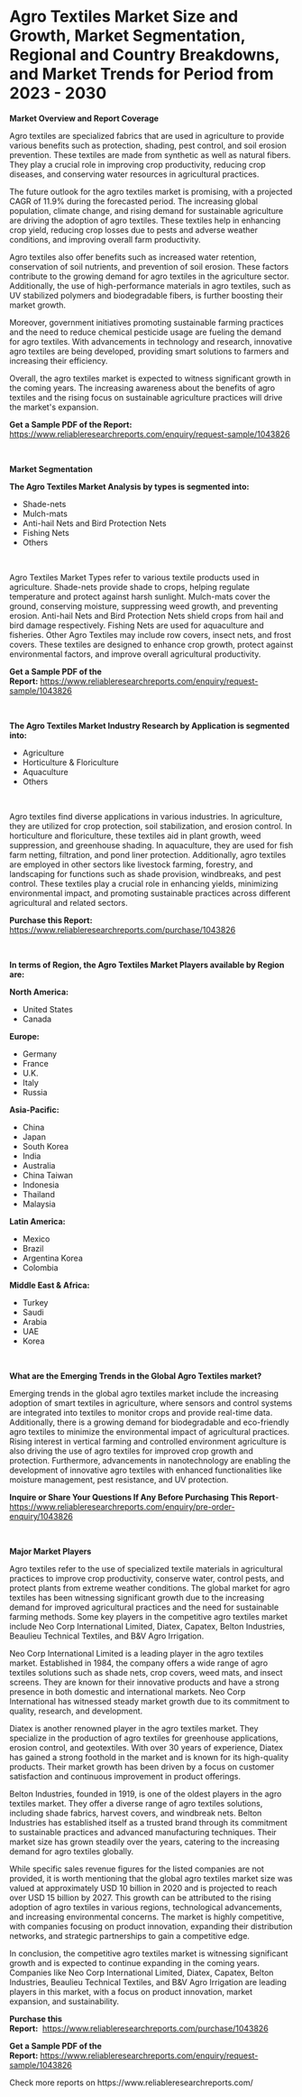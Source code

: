 <p><h1>Agro Textiles Market Size and Growth, Market Segmentation, Regional and Country Breakdowns, and Market Trends for Period from 2023 -  2030</h1></p><p><strong>Market Overview and Report Coverage</strong></p>
<p><p>Agro textiles are specialized fabrics that are used in agriculture to provide various benefits such as protection, shading, pest control, and soil erosion prevention. These textiles are made from synthetic as well as natural fibers. They play a crucial role in improving crop productivity, reducing crop diseases, and conserving water resources in agricultural practices.</p><p>The future outlook for the agro textiles market is promising, with a projected CAGR of 11.9% during the forecasted period. The increasing global population, climate change, and rising demand for sustainable agriculture are driving the adoption of agro textiles. These textiles help in enhancing crop yield, reducing crop losses due to pests and adverse weather conditions, and improving overall farm productivity.</p><p>Agro textiles also offer benefits such as increased water retention, conservation of soil nutrients, and prevention of soil erosion. These factors contribute to the growing demand for agro textiles in the agriculture sector. Additionally, the use of high-performance materials in agro textiles, such as UV stabilized polymers and biodegradable fibers, is further boosting their market growth.</p><p>Moreover, government initiatives promoting sustainable farming practices and the need to reduce chemical pesticide usage are fueling the demand for agro textiles. With advancements in technology and research, innovative agro textiles are being developed, providing smart solutions to farmers and increasing their efficiency.</p><p>Overall, the agro textiles market is expected to witness significant growth in the coming years. The increasing awareness about the benefits of agro textiles and the rising focus on sustainable agriculture practices will drive the market's expansion.</p></p>
<p><strong>Get a Sample PDF of the Report:</strong> <a href="https://www.reliableresearchreports.com/enquiry/request-sample/1043826">https://www.reliableresearchreports.com/enquiry/request-sample/1043826</a></p>
<p>&nbsp;</p>
<p><strong>Market Segmentation</strong></p>
<p><strong>The Agro Textiles Market Analysis by types is segmented into:</strong></p>
<p><ul><li>Shade-nets</li><li>Mulch-mats</li><li>Anti-hail Nets and Bird Protection Nets</li><li>Fishing Nets</li><li>Others</li></ul></p>
<p>&nbsp;</p>
<p><p>Agro Textiles Market Types refer to various textile products used in agriculture. Shade-nets provide shade to crops, helping regulate temperature and protect against harsh sunlight. Mulch-mats cover the ground, conserving moisture, suppressing weed growth, and preventing erosion. Anti-hail Nets and Bird Protection Nets shield crops from hail and bird damage respectively. Fishing Nets are used for aquaculture and fisheries. Other Agro Textiles may include row covers, insect nets, and frost covers. These textiles are designed to enhance crop growth, protect against environmental factors, and improve overall agricultural productivity.</p></p>
<p><strong>Get a Sample PDF of the Report:</strong>&nbsp;<a href="https://www.reliableresearchreports.com/enquiry/request-sample/1043826">https://www.reliableresearchreports.com/enquiry/request-sample/1043826</a></p>
<p>&nbsp;</p>
<p><strong>The Agro Textiles Market Industry Research by Application is segmented into:</strong></p>
<p><ul><li>Agriculture</li><li>Horticulture & Floriculture</li><li>Aquaculture</li><li>Others</li></ul></p>
<p>&nbsp;</p>
<p><p>Agro textiles find diverse applications in various industries. In agriculture, they are utilized for crop protection, soil stabilization, and erosion control. In horticulture and floriculture, these textiles aid in plant growth, weed suppression, and greenhouse shading. In aquaculture, they are used for fish farm netting, filtration, and pond liner protection. Additionally, agro textiles are employed in other sectors like livestock farming, forestry, and landscaping for functions such as shade provision, windbreaks, and pest control. These textiles play a crucial role in enhancing yields, minimizing environmental impact, and promoting sustainable practices across different agricultural and related sectors.</p></p>
<p><strong>Purchase this Report:</strong>&nbsp; <a href="https://www.reliableresearchreports.com/purchase/1043826">https://www.reliableresearchreports.com/purchase/1043826</a></p>
<p>&nbsp;</p>
<p><strong>In terms of Region, the Agro Textiles Market Players available by Region are:</strong></p>
<p>
    <p> <strong> North America: </strong>
        <ul>
            <li>United States</li>
            <li>Canada</li>
        </ul>
        </p> 
    <p> <strong> Europe: </strong>
        <ul>
            <li>Germany</li>
            <li>France</li>
            <li>U.K.</li>
            <li>Italy</li>
            <li>Russia</li>
        </ul>
        </p> 
    <p> <strong> Asia-Pacific: </strong>
        <ul>
            <li>China</li>
            <li>Japan</li>
            <li>South Korea</li>
            <li>India</li>
            <li>Australia</li>
            <li>China Taiwan</li>
            <li>Indonesia</li>
            <li>Thailand</li>
            <li>Malaysia</li>
        </ul>
        </p> 
    <p> <strong> Latin America: </strong>
        <ul>
            <li>Mexico</li>
            <li>Brazil</li>
            <li>Argentina Korea</li>
            <li>Colombia</li>
        </ul>
        </p> 
    <p> <strong> Middle East & Africa: </strong>
        <ul>
            <li>Turkey</li>
            <li>Saudi</li>
            <li>Arabia</li>
            <li>UAE</li>
            <li>Korea</li>
        </ul>
    </p>
    </p>
<p>&nbsp;</p>
<p><strong>What are the Emerging Trends in the Global Agro Textiles market?</strong></p>
<p><p>Emerging trends in the global agro textiles market include the increasing adoption of smart textiles in agriculture, where sensors and control systems are integrated into textiles to monitor crops and provide real-time data. Additionally, there is a growing demand for biodegradable and eco-friendly agro textiles to minimize the environmental impact of agricultural practices. Rising interest in vertical farming and controlled environment agriculture is also driving the use of agro textiles for improved crop growth and protection. Furthermore, advancements in nanotechnology are enabling the development of innovative agro textiles with enhanced functionalities like moisture management, pest resistance, and UV protection.</p></p>
<p><strong>Inquire or Share Your Questions If Any Before Purchasing This Report</strong>- <a href="https://www.reliableresearchreports.com/enquiry/pre-order-enquiry/1043826">https://www.reliableresearchreports.com/enquiry/pre-order-enquiry/1043826</a></p>
<p>&nbsp;</p>
<p><strong>Major Market Players</strong></p>
<p><p>Agro textiles refer to the use of specialized textile materials in agricultural practices to improve crop productivity, conserve water, control pests, and protect plants from extreme weather conditions. The global market for agro textiles has been witnessing significant growth due to the increasing demand for improved agricultural practices and the need for sustainable farming methods. Some key players in the competitive agro textiles market include Neo Corp International Limited, Diatex, Capatex, Belton Industries, Beaulieu Technical Textiles, and B&V Agro Irrigation. </p><p>Neo Corp International Limited is a leading player in the agro textiles market. Established in 1984, the company offers a wide range of agro textiles solutions such as shade nets, crop covers, weed mats, and insect screens. They are known for their innovative products and have a strong presence in both domestic and international markets. Neo Corp International has witnessed steady market growth due to its commitment to quality, research, and development.</p><p>Diatex is another renowned player in the agro textiles market. They specialize in the production of agro textiles for greenhouse applications, erosion control, and geotextiles. With over 30 years of experience, Diatex has gained a strong foothold in the market and is known for its high-quality products. Their market growth has been driven by a focus on customer satisfaction and continuous improvement in product offerings.</p><p>Belton Industries, founded in 1919, is one of the oldest players in the agro textiles market. They offer a diverse range of agro textiles solutions, including shade fabrics, harvest covers, and windbreak nets. Belton Industries has established itself as a trusted brand through its commitment to sustainable practices and advanced manufacturing techniques. Their market size has grown steadily over the years, catering to the increasing demand for agro textiles globally.</p><p>While specific sales revenue figures for the listed companies are not provided, it is worth mentioning that the global agro textiles market size was valued at approximately USD 10 billion in 2020 and is projected to reach over USD 15 billion by 2027. This growth can be attributed to the rising adoption of agro textiles in various regions, technological advancements, and increasing environmental concerns. The market is highly competitive, with companies focusing on product innovation, expanding their distribution networks, and strategic partnerships to gain a competitive edge.</p><p>In conclusion, the competitive agro textiles market is witnessing significant growth and is expected to continue expanding in the coming years. Companies like Neo Corp International Limited, Diatex, Capatex, Belton Industries, Beaulieu Technical Textiles, and B&V Agro Irrigation are leading players in this market, with a focus on product innovation, market expansion, and sustainability.</p></p>
<p><strong>Purchase this Report:</strong>&nbsp;&nbsp;<a href="https://www.reliableresearchreports.com/purchase/1043826">https://www.reliableresearchreports.com/purchase/1043826</a></p>
<p></p>
<p><strong>Get a Sample PDF of the Report:</strong>&nbsp;<a href="https://www.reliableresearchreports.com/enquiry/request-sample/1043826">https://www.reliableresearchreports.com/enquiry/request-sample/1043826</a></p>
<p>Check more reports on https://www.reliableresearchreports.com/</p>